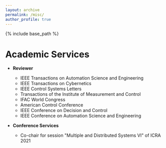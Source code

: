 ```yaml
---
layout: archive
permalink: /misc/
author_profile: true
---
```


{% include base_path %}

Academic Services
======

* **Reviewer**
  * IEEE Transactions on Automation Science and Engineering
  * IEEE Transactions on Cybernetics
  * IEEE Control Systems Letters
  * Transactions of the Institute of Measurement and Control
  * IFAC World Congress
  * American Control Conference
  * IEEE Conference on Decision and Control
  * IEEE Conference on Automation Science and Engineering
 
* **Conference Services**
  * Co-chair for session "Multiple and Distributed Systems VI" of ICRA 2021

